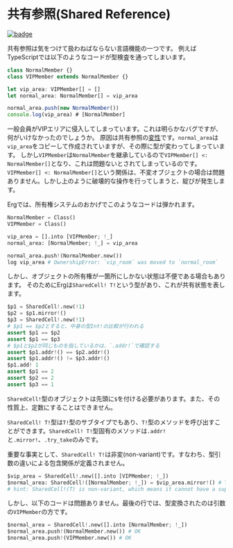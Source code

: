 # 共有参照(Shared Reference)

[![badge](https://img.shields.io/endpoint.svg?url=https%3A%2F%2Fgezf7g7pd5.execute-api.ap-northeast-1.amazonaws.com%2Fdefault%2Fsource_up_to_date%3Fowner%3Derg-lang%26repos%3Derg%26ref%3Dmain%26path%3Ddoc/EN/syntax/type/advanced/shared.md%26commit_hash%3Deccd113c1512076c367fb87ea73406f91ff83ba7)](https://gezf7g7pd5.execute-api.ap-northeast-1.amazonaws.com/default/source_up_to_date?owner=erg-lang&repos=erg&ref=main&path=doc/EN/syntax/type/advanced/shared.md&commit_hash=eccd113c1512076c367fb87ea73406f91ff83ba7)

共有参照は気をつけて扱わねばならない言語機能の一つです。
例えばTypeScriptでは以下のようなコードが型検査を通ってしまいます。

```typescript
class NormalMember {}
class VIPMember extends NormalMember {}

let vip_area: VIPMember[] = []
let normal_area: NormalMember[] = vip_area

normal_area.push(new NormalMember())
console.log(vip_area) # [NormalMember]
```

一般会員がVIPエリアに侵入してしまっています。これは明らかなバグですが、何がいけなかったのでしょうか。
原因は共有参照の[変性](./variance.md)です。`normal_area`は`vip_area`をコピーして作成されていますが、その際に型が変わってしまっています。
しかし`VIPMember`は`NormalMember`を継承しているので`VIPMember[] <: NormalMember[]`となり、これは問題ないとされてしまっているのです。
`VIPMember[] <: NormalMember[]`という関係は、不変オブジェクトの場合は問題ありません。しかし上のように破壊的な操作を行ってしまうと、綻びが発生します。

Ergでは、所有権システムのおかげでこのようなコードは弾かれます。

```python
NormalMember = Class()
VIPMember = Class()

vip_area = [].into [VIPMember; !_]
normal_area: [NormalMember; !_] = vip_area

normal_area.push!(NormalMember.new())
log vip_area # OwnershipError: `vip_room` was moved to `normal_room`
```

しかし、オブジェクトの所有権が一箇所にしかない状態は不便である場合もあります。
そのためにErgは`SharedCell! T!`という型があり、これが共有状態を表します。

```python
$p1 = SharedCell!.new(!1)
$p2 = $p1.mirror!()
$p3 = SharedCell!.new(!1)
# $p1 == $p2とすると、中身の型Int!の比較が行われる
assert $p1 == $p2
assert $p1 == $p3
# $p1と$p2が同じものを指しているかは、`.addr!`で確認する
assert $p1.addr!() == $p2.addr!()
assert $p1.addr!() != $p3.addr!()
$p1.add! 1
assert $p1 == 2
assert $p2 == 2
assert $p3 == 1
```

`SharedCell!`型のオブジェクトは先頭に`$`を付ける必要があります。また、その性質上、定数にすることはできません。

`SharedCell! T!`型は`T!`型のサブタイプでもあり、`T!`型のメソッドを呼び出すことができます。`SharedCell! T!`型固有のメソッドは`.addr!`と`.mirror!`、`.try_take`のみです。

重要な事実として、`SharedCell! T!`は非変(non-variant)です。すなわち、型引数の違いによる包含関係が定義されません。

```python
$vip_area = SharedCell!.new([].into [VIPMember; !_])
$normal_area: SharedCell!([NormalMember; !_]) = $vip_area.mirror!() # TypeError: expected SharedCell!([NormalMember; !_]), but got SharedCell!([VIPMember; !_])
# hint: SharedCell!(T) is non-variant, which means it cannot have a supertype or a subtype.
```

しかし、以下のコードは問題ありません。最後の行では、型変換されたのは引数の`VIPMember`の方です。

```python
$normal_area = SharedCell!.new([].into [NormalMember; !_])
$normal_area.push!(NormalMember.new()) # OK
$normal_area.push!(VIPMember.new()) # OK
```
